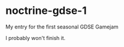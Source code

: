 noctrine-gdse-1
===============

My entry for the first seasonal GDSE Gamejam

I probably won't finish it.
